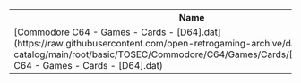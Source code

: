 <table>
<tr><th>Name</th><th>Size</th></tr>
<tr><td>[Commodore C64 - Games - Cards - [D64].dat](https://raw.githubusercontent.com/open-retrogaming-archive/dat-catalog/main/root/basic/TOSEC/Commodore/C64/Games/Cards/[D64]/Commodore C64 - Games - Cards - [D64].dat)</td><td>333924</td></tr>
</table>
